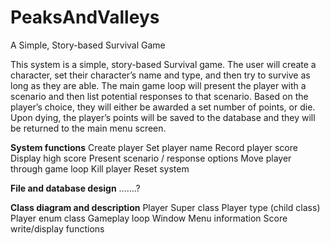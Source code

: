 # PeaksAndValleys
A Simple, Story-based Survival Game

This system is a simple, story-based Survival game. The user will create a character, set their character’s name and type, and then try to survive as long as they are able. The main game loop will present the player with a scenario and then list potential responses to that scenario. Based on the player’s choice, they will either be awarded a set number of points, or die. Upon dying, the player’s points will be saved to the database and they will be returned to the main menu screen.

<b>System functions</b>
Create player
Set player name
Record player score
Display high score
Present scenario / response options
Move player through game loop
Kill player
Reset system


<b>File and database design</b>
…….?


<b>Class diagram and description</b>
Player Super class
Player type (child class)
Player enum class
Gameplay loop
Window
Menu information
Score write/display functions
